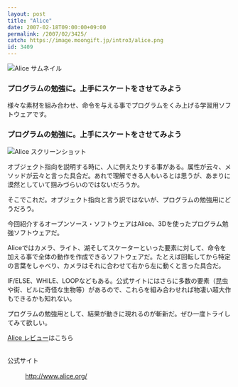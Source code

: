```yaml
---
layout: post
title: "Alice"
date: 2007-02-18T09:00:00+09:00
permalink: /2007/02/3425/
catch: https://image.moongift.jp/intro3/alice.png
id: 3409
---
```

 ![Alice サムネイル](https://image.moongift.jp/intro3/alice.t.png "Alice サムネイル")
  

### プログラムの勉強に。上手にスケートをさせてみよう
  
様々な素材を組み合わせ、命令を与える事でプログラムをくみ上げる学習用ソフトウェアです。  
<!--more-->  

### プログラムの勉強に。上手にスケートをさせてみよう
  

![Alice スクリーンショット](https://image.moongift.jp/intro3/alice.png "Alice スクリーンショット")

  

オブジェクト指向を説明する時に、人に例えたりする事がある。属性が云々、メソッドが云々と言った具合だ。あれで理解できる人もいるとは思うが、あまりに漠然としていて掴みづらいのではないだろうか。

  

そこでこれだ。オブジェクト指向と言う訳ではないが、プログラムの勉強用にどうだろう。

  

今回紹介するオープンソース・ソフトウェアはAlice、3Dを使ったプログラム勉強ソフトウェアだ。

  

Aliceではカメラ、ライト、湖そしてスケーターといった要素に対して、命令を加える事で全体の動作を作成できるソフトウェアだ。たとえば回転してから特定の言葉をしゃべり、カメラはそれに合わせて右から左に動くと言った具合だ。

  

IF/ELSE、WHILE、LOOPなどもある。公式サイトにはさらに多数の要素（昆虫や街、ビルに奇怪な生物等）があるので、これらを組み合わせれば物凄い超大作もできるかも知れない。

  

プログラムの勉強用として、結果が動きに現れるのが斬新だ。ぜひ一度トライしてみて欲しい。

  

[Alice レビュー](http://oss.moongift.jp/review/i-3429.html)はこちら

  
<dl>
<br><dt>公式サイト</dt>
<br><dd><a href="http://www.alice.org/" target="_blank">http://www.alice.org/</a></dd>
<br>
</dl>